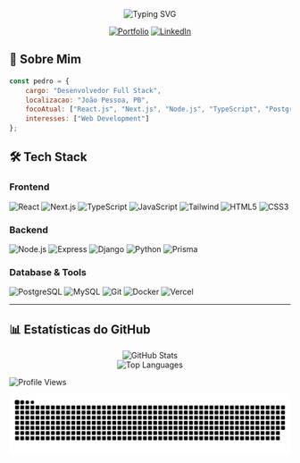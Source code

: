 <div align="center">

<img src="https://readme-typing-svg.herokuapp.com?font=Fira+Code&size=22&duration=3000&pause=1000&color=2196F3&center=true&vCenter=true&width=600&lines=Ol%C3%A1%2C+eu+sou+Pedro+Ernesto+%F0%9F%91%8B;Desenvolvedor+Full+Stack%F0%9F%92%BB" alt="Typing SVG" />

[![Portfolio](https://img.shields.io/badge/🌐_Portfolio-FF6B6B?style=for-the-badge&logoColor=white)](https://pedro-dev-five.vercel.app/)
[![LinkedIn](https://img.shields.io/badge/LinkedIn-0077B5?style=for-the-badge&logo=linkedin&logoColor=white)](https://linkedin.com/in/pedroernestovogado)

</div>

## 🎯 Sobre Mim

```javascript
const pedro = {
    cargo: "Desenvolvedor Full Stack",
    localizacao: "João Pessoa, PB",
    focoAtual: ["React.js", "Next.js", "Node.js", "TypeScript", "PostgreSQL"],
    interesses: ["Web Development"]
};
```

## 🛠️ Tech Stack

### Frontend
<div>
  <img src="https://img.shields.io/badge/React-20232A?style=for-the-badge&logo=react&logoColor=61DAFB" alt="React"/>
  <img src="https://img.shields.io/badge/Next.js-000000?style=for-the-badge&logo=next.js&logoColor=white" alt="Next.js"/>
  <img src="https://img.shields.io/badge/TypeScript-007ACC?style=for-the-badge&logo=typescript&logoColor=white" alt="TypeScript"/>
  <img src="https://img.shields.io/badge/JavaScript-F7DF1E?style=for-the-badge&logo=javascript&logoColor=black" alt="JavaScript"/>
  <img src="https://img.shields.io/badge/Tailwind_CSS-38B2AC?style=for-the-badge&logo=tailwind-css&logoColor=white" alt="Tailwind"/>
  <img src="https://img.shields.io/badge/HTML5-E34F26?style=for-the-badge&logo=html5&logoColor=white" alt="HTML5"/>
  <img src="https://img.shields.io/badge/CSS3-1572B6?style=for-the-badge&logo=css3&logoColor=white" alt="CSS3"/>
</div>

### Backend
<div>
  <img src="https://img.shields.io/badge/Node.js-339933?style=for-the-badge&logo=node.js&logoColor=white" alt="Node.js"/>
  <img src="https://img.shields.io/badge/Express.js-000000?style=for-the-badge&logo=express&logoColor=white" alt="Express"/>
  <img src="https://img.shields.io/badge/Django-092E20?style=for-the-badge&logo=django&logoColor=white" alt="Django"/>
  <img src="https://img.shields.io/badge/Python-3776AB?style=for-the-badge&logo=python&logoColor=white" alt="Python"/>
  <img src="https://img.shields.io/badge/Prisma-3982CE?style=for-the-badge&logo=prisma&logoColor=white" alt="Prisma"/>
</div>

### Database & Tools
<div>
  <img src="https://img.shields.io/badge/PostgreSQL-316192?style=for-the-badge&logo=postgresql&logoColor=white" alt="PostgreSQL"/>
  <img src="https://img.shields.io/badge/MySQL-00000F?style=for-the-badge&logo=mysql&logoColor=white" alt="MySQL"/>
  <img src="https://img.shields.io/badge/Git-F05032?style=for-the-badge&logo=git&logoColor=white" alt="Git"/>
  <img src="https://img.shields.io/badge/Docker-2496ED?style=for-the-badge&logo=docker&logoColor=white" alt="Docker"/>
  <img src="https://img.shields.io/badge/Vercel-000000?style=for-the-badge&logo=vercel&logoColor=white" alt="Vercel"/>
</div>

---

## 📊 Estatísticas do GitHub

<div align="center">
  <img height="180em" src="https://github-readme-stats.vercel.app/api?username=pedro18x&show_icons=true&theme=react&locale=pt-br&count_private=true" alt="GitHub Stats"/>
    <br>
  <img height="180em" src="https://github-readme-stats.vercel.app/api/top-langs/?username=pedro18x&layout=compact&theme=react&locale=pt-br" alt="Top Languages"/>
</div>

![Profile Views](https://komarev.com/ghpvc/?username=pedro18x&style=flat-square&color=blue)

<img src="https://raw.githubusercontent.com/platane/platane/output/github-contribution-grid-snake-dark.svg" alt="Snake animation" />

</div>
